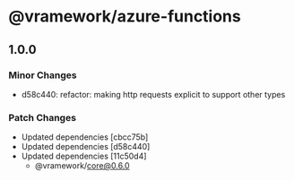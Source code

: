 # @vramework/azure-functions

## 1.0.0

### Minor Changes

- d58c440: refactor: making http requests explicit to support other types

### Patch Changes

- Updated dependencies [cbcc75b]
- Updated dependencies [d58c440]
- Updated dependencies [11c50d4]
  - @vramework/core@0.6.0
